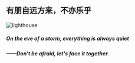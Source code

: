 ## 有朋自远方来，不亦乐乎

![lighthouse](HUALTRY/image/lighthouse.png "lighthouse")

##### On the eve of a storm, everything is always quiet

##### ——Don't be afraid, let's face it together.

<!--
**HUALTRY/HUALTRY** is a ✨ _special_ ✨ repository because its `README.md` (this file) appears on your GitHub profile.

Here are some ideas to get you started:

- 🔭 I’m currently working on ...
- 🌱 I’m currently learning ...
- 👯 I’m looking to collaborate on ...
- 🤔 I’m looking for help with ...
- 💬 Ask me about ...
- 📫 How to reach me: ...
- 😄 Pronouns: ...
- ⚡ Fun fact: ...
-->
